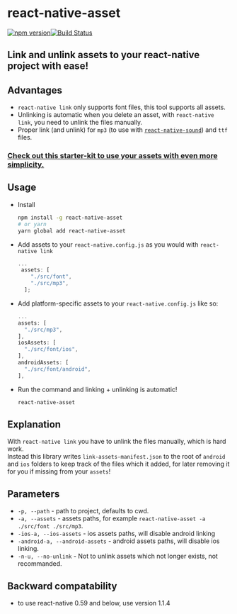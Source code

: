 # react-native-asset
[![npm version](https://badge.fury.io/js/react-native-asset.svg)](https://badge.fury.io/js/react-native-asset)[![Build Status](https://travis-ci.org/unimonkiez/react-native-asset.svg?branch=master)](https://travis-ci.org/unimonkiez/react-native-asset)

## Link and unlink assets to your react-native project with ease!

## Advantages
* `react-native link` only supports font files, this tool supports all assets.
* Unlinking is automatic when you delete an asset, with `react-native link`, you need to unlink the files manually.
* Proper link (and unlink) for `mp3` (to use with [`react-native-sound`](https://github.com/zmxv/react-native-sound#basic-usage)) and `ttf` files.

### [Check out this starter-kit to use your assets with even more simplicity.](https://github.com/unimonkiez/react-platformula-boilerplate)

## Usage
* Install
  ```bash
  npm install -g react-native-asset
  # or yarn
  yarn global add react-native-asset
  ```
* Add assets to your `react-native.config.js` as you would with `react-native link`
  ```js
  ...
   assets: [
      "./src/font",
      "./src/mp3",
    ];
  ```
* Add platform-specific assets to your `react-native.config.js` like so:
  ```js
  ...
  assets: [
    "./src/mp3",
  ],
  iosAssets: [
    "./src/font/ios",
  ],
  androidAssets: [
    "./src/font/android",
  ],
  ```

* Run the command and linking + unlinking is automatic!
  ```bash
  react-native-asset
  ```
## Explanation
With `react-native link` you have to unlink the files manually, which is hard work.  
Instead this library writes `link-assets-manifest.json` to the root of `android` and `ios` folders to keep track of the files which it added, for later removing it for you if missing from your `assets`!

## Parameters
* `-p, --path` - path to project, defaults to cwd.
* `-a, --assets` - assets paths, for example `react-native-asset -a ./src/font ./src/mp3`.
* `-ios-a, --ios-assets` - ios assets paths, will disable android linking
* `-android-a, --android-assets` - android assets paths, will disable ios linking.
* `-n-u, --no-unlink` - Not to unlink assets which not longer exists, not recommanded.

## Backward compatability
* to use react-native 0.59 and below, use version 1.1.4
